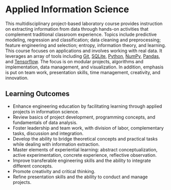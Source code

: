 # Applied Information Science

This multidisciplinary project-based laboratory course provides instruction on extracting information from data through hands-on activities that complement traditional classroom experience.
Topics include predictive modeling, regression and classification; data cleaning and preprocessing; feature engineering and selection; entropy, information theory, and learning.
This course focuses on applications and involves working with real data.
It leverages an array of tools including [Git](http://git-scm.com/), [SQLite](https://www.sqlite.org/), [Python](https://www.python.org/), [NumPy](http://www.numpy.org/), [Pandas](http://pandas.pydata.org/), and [Tensorflow](https://www.tensorflow.org/).
The focus is on modular projects, algorithms and implementation, data management, and visualization.
In addition, emphasis is put on team work, presentation skills, time management, creativity, and innovation. 


## Learning Outcomes

* Enhance engineering education by facilitating learning through applied projects in information science.
* Review basics of project development, programming concepts, and fundamentals of data analysis.
* Foster leadership and team work, with division of labor, complementary tasks, discussion and integration.
* Develop the ability to bridge theoretical concepts and practical tasks while dealing with information extraction.
* Master elements of experiential learning: abstract conceptualization, active experimentation, concrete experience, reflective observation.
* Improve transferable engineering skills and the ability to integrate different concepts.
* Promote creativity and critical thinking.
* Refine presentation skills and the ability to conduct and manage projects.
